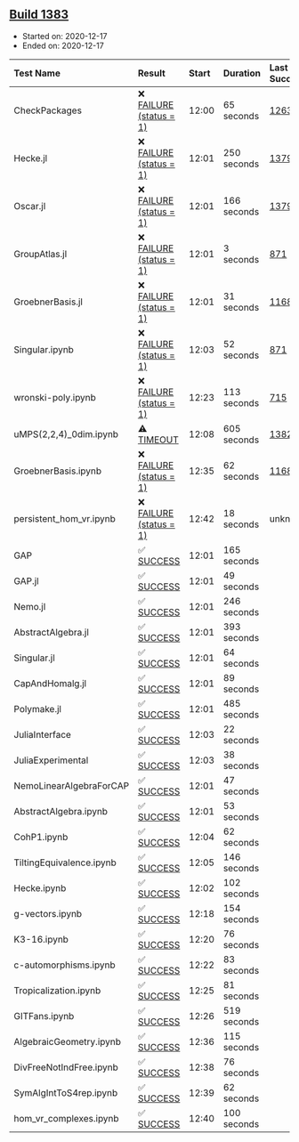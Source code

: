 ## [Build 1383](https://oscarci.mathematik.uni-kl.de/job/oscar-stable/1383/)

* Started on: 2020-12-17
* Ended on: 2020-12-17

| Test Name    | Result | Start | Duration | Last Success | First Failure |
|:-------------|:-------|:------|:---------|:-------------|:--------------|
| CheckPackages | ❌ [FAILURE (status = 1)](https://oscarci.mathematik.uni-kl.de/job/oscar-stable/1383/artifact/logs/build-1383/CheckPackages.log) | 12:00 | 65 seconds | [1263](https://oscarci.mathematik.uni-kl.de/job/oscar-stable/1263/) | [1264](https://oscarci.mathematik.uni-kl.de/job/oscar-stable/1264/) |
| Hecke.jl | ❌ [FAILURE (status = 1)](https://oscarci.mathematik.uni-kl.de/job/oscar-stable/1383/artifact/logs/build-1383/Hecke.jl.log) | 12:01 | 250 seconds | [1379](https://oscarci.mathematik.uni-kl.de/job/oscar-stable/1379/) | [1380](https://oscarci.mathematik.uni-kl.de/job/oscar-stable/1380/) |
| Oscar.jl | ❌ [FAILURE (status = 1)](https://oscarci.mathematik.uni-kl.de/job/oscar-stable/1383/artifact/logs/build-1383/Oscar.jl.log) | 12:01 | 166 seconds | [1379](https://oscarci.mathematik.uni-kl.de/job/oscar-stable/1379/) | [1380](https://oscarci.mathematik.uni-kl.de/job/oscar-stable/1380/) |
| GroupAtlas.jl | ❌ [FAILURE (status = 1)](https://oscarci.mathematik.uni-kl.de/job/oscar-stable/1383/artifact/logs/build-1383/GroupAtlas.jl.log) | 12:01 | 3 seconds | [871](https://oscarci.mathematik.uni-kl.de/job/oscar-stable/871/) | [872](https://oscarci.mathematik.uni-kl.de/job/oscar-stable/872/) |
| GroebnerBasis.jl | ❌ [FAILURE (status = 1)](https://oscarci.mathematik.uni-kl.de/job/oscar-stable/1383/artifact/logs/build-1383/GroebnerBasis.jl.log) | 12:01 | 31 seconds | [1168](https://oscarci.mathematik.uni-kl.de/job/oscar-stable/1168/) | [1169](https://oscarci.mathematik.uni-kl.de/job/oscar-stable/1169/) |
| Singular.ipynb | ❌ [FAILURE (status = 1)](https://oscarci.mathematik.uni-kl.de/job/oscar-stable/1383/artifact/logs/build-1383/Singular.ipynb.log) | 12:03 | 52 seconds | [871](https://oscarci.mathematik.uni-kl.de/job/oscar-stable/871/) | [872](https://oscarci.mathematik.uni-kl.de/job/oscar-stable/872/) |
| wronski-poly.ipynb | ❌ [FAILURE (status = 1)](https://oscarci.mathematik.uni-kl.de/job/oscar-stable/1383/artifact/logs/build-1383/wronski-poly.ipynb.log) | 12:23 | 113 seconds | [715](https://oscarci.mathematik.uni-kl.de/job/oscar-stable/715/) | [716](https://oscarci.mathematik.uni-kl.de/job/oscar-stable/716/) |
| uMPS(2,2,4)_0dim.ipynb | ⚠ [TIMEOUT](https://oscarci.mathematik.uni-kl.de/job/oscar-stable/1383/artifact/logs/build-1383/uMPS-2-2-4-_0dim.ipynb.log) | 12:08 | 605 seconds | [1382](https://oscarci.mathematik.uni-kl.de/job/oscar-stable/1382/) | [1383](https://oscarci.mathematik.uni-kl.de/job/oscar-stable/1383/) |
| GroebnerBasis.ipynb | ❌ [FAILURE (status = 1)](https://oscarci.mathematik.uni-kl.de/job/oscar-stable/1383/artifact/logs/build-1383/GroebnerBasis.ipynb.log) | 12:35 | 62 seconds | [1168](https://oscarci.mathematik.uni-kl.de/job/oscar-stable/1168/) | [1169](https://oscarci.mathematik.uni-kl.de/job/oscar-stable/1169/) |
| persistent_hom_vr.ipynb | ❌ [FAILURE (status = 1)](https://oscarci.mathematik.uni-kl.de/job/oscar-stable/1383/artifact/logs/build-1383/persistent_hom_vr.ipynb.log) | 12:42 | 18 seconds | unknown | unknown |
| GAP | ✅ [SUCCESS](https://oscarci.mathematik.uni-kl.de/job/oscar-stable/1383/artifact/logs/build-1383/GAP.log) | 12:01 | 165 seconds |  |  |
| GAP.jl | ✅ [SUCCESS](https://oscarci.mathematik.uni-kl.de/job/oscar-stable/1383/artifact/logs/build-1383/GAP.jl.log) | 12:01 | 49 seconds |  |  |
| Nemo.jl | ✅ [SUCCESS](https://oscarci.mathematik.uni-kl.de/job/oscar-stable/1383/artifact/logs/build-1383/Nemo.jl.log) | 12:01 | 246 seconds |  |  |
| AbstractAlgebra.jl | ✅ [SUCCESS](https://oscarci.mathematik.uni-kl.de/job/oscar-stable/1383/artifact/logs/build-1383/AbstractAlgebra.jl.log) | 12:01 | 393 seconds |  |  |
| Singular.jl | ✅ [SUCCESS](https://oscarci.mathematik.uni-kl.de/job/oscar-stable/1383/artifact/logs/build-1383/Singular.jl.log) | 12:01 | 64 seconds |  |  |
| CapAndHomalg.jl | ✅ [SUCCESS](https://oscarci.mathematik.uni-kl.de/job/oscar-stable/1383/artifact/logs/build-1383/CapAndHomalg.jl.log) | 12:01 | 89 seconds |  |  |
| Polymake.jl | ✅ [SUCCESS](https://oscarci.mathematik.uni-kl.de/job/oscar-stable/1383/artifact/logs/build-1383/Polymake.jl.log) | 12:01 | 485 seconds |  |  |
| JuliaInterface | ✅ [SUCCESS](https://oscarci.mathematik.uni-kl.de/job/oscar-stable/1383/artifact/logs/build-1383/JuliaInterface.log) | 12:03 | 22 seconds |  |  |
| JuliaExperimental | ✅ [SUCCESS](https://oscarci.mathematik.uni-kl.de/job/oscar-stable/1383/artifact/logs/build-1383/JuliaExperimental.log) | 12:03 | 38 seconds |  |  |
| NemoLinearAlgebraForCAP | ✅ [SUCCESS](https://oscarci.mathematik.uni-kl.de/job/oscar-stable/1383/artifact/logs/build-1383/NemoLinearAlgebraForCAP.log) | 12:01 | 47 seconds |  |  |
| AbstractAlgebra.ipynb | ✅ [SUCCESS](https://oscarci.mathematik.uni-kl.de/job/oscar-stable/1383/artifact/logs/build-1383/AbstractAlgebra.ipynb.log) | 12:01 | 53 seconds |  |  |
| CohP1.ipynb | ✅ [SUCCESS](https://oscarci.mathematik.uni-kl.de/job/oscar-stable/1383/artifact/logs/build-1383/CohP1.ipynb.log) | 12:04 | 62 seconds |  |  |
| TiltingEquivalence.ipynb | ✅ [SUCCESS](https://oscarci.mathematik.uni-kl.de/job/oscar-stable/1383/artifact/logs/build-1383/TiltingEquivalence.ipynb.log) | 12:05 | 146 seconds |  |  |
| Hecke.ipynb | ✅ [SUCCESS](https://oscarci.mathematik.uni-kl.de/job/oscar-stable/1383/artifact/logs/build-1383/Hecke.ipynb.log) | 12:02 | 102 seconds |  |  |
| g-vectors.ipynb | ✅ [SUCCESS](https://oscarci.mathematik.uni-kl.de/job/oscar-stable/1383/artifact/logs/build-1383/g-vectors.ipynb.log) | 12:18 | 154 seconds |  |  |
| K3-16.ipynb | ✅ [SUCCESS](https://oscarci.mathematik.uni-kl.de/job/oscar-stable/1383/artifact/logs/build-1383/K3-16.ipynb.log) | 12:20 | 76 seconds |  |  |
| c-automorphisms.ipynb | ✅ [SUCCESS](https://oscarci.mathematik.uni-kl.de/job/oscar-stable/1383/artifact/logs/build-1383/c-automorphisms.ipynb.log) | 12:22 | 83 seconds |  |  |
| Tropicalization.ipynb | ✅ [SUCCESS](https://oscarci.mathematik.uni-kl.de/job/oscar-stable/1383/artifact/logs/build-1383/Tropicalization.ipynb.log) | 12:25 | 81 seconds |  |  |
| GITFans.ipynb | ✅ [SUCCESS](https://oscarci.mathematik.uni-kl.de/job/oscar-stable/1383/artifact/logs/build-1383/GITFans.ipynb.log) | 12:26 | 519 seconds |  |  |
| AlgebraicGeometry.ipynb | ✅ [SUCCESS](https://oscarci.mathematik.uni-kl.de/job/oscar-stable/1383/artifact/logs/build-1383/AlgebraicGeometry.ipynb.log) | 12:36 | 115 seconds |  |  |
| DivFreeNotIndFree.ipynb | ✅ [SUCCESS](https://oscarci.mathematik.uni-kl.de/job/oscar-stable/1383/artifact/logs/build-1383/DivFreeNotIndFree.ipynb.log) | 12:38 | 76 seconds |  |  |
| SymAlgIntToS4rep.ipynb | ✅ [SUCCESS](https://oscarci.mathematik.uni-kl.de/job/oscar-stable/1383/artifact/logs/build-1383/SymAlgIntToS4rep.ipynb.log) | 12:39 | 62 seconds |  |  |
| hom_vr_complexes.ipynb | ✅ [SUCCESS](https://oscarci.mathematik.uni-kl.de/job/oscar-stable/1383/artifact/logs/build-1383/hom_vr_complexes.ipynb.log) | 12:40 | 100 seconds |  |  |

